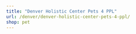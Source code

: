 ```yaml
---
title: "Denver Holistic Center Pets 4 PPL"
url: /denver/denver-holistic-center-pets-4-ppl/
shop: pet
---
```

